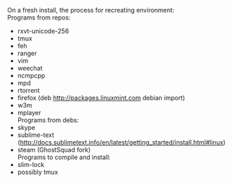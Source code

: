 On a fresh install, the process for recreating environment:  
Programs from repos:
- rxvt-unicode-256
- tmux
- feh
- ranger
- vim
- weechat
- ncmpcpp
- mpd
- rtorrent
- firefox (deb http://packages.linuxmint.com debian import)
- w3m
- mplayer  
Programs from debs:
- skype
- sublime-text (http://docs.sublimetext.info/en/latest/getting_started/install.html#linux)
- steam (GhostSquad fork)  
Programs to compile and install:
- slim-lock
- possibly tmux
